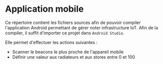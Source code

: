  # Application mobile
 Ce répertoire contient les fichiers sources afin de pouvoir compiler l'application Android permettant de gérer noter infrastructure IoT. 
 Afin de la compiler, il suffit d'importer ce projet dans `Android Studio`.

Elle permet d'effectuer les actions suivantes : 
* Scanner le beacons le plus proche de l'appareil mobile
* Définir une valeur aux radiateurs et aux stores entre 0 et 100